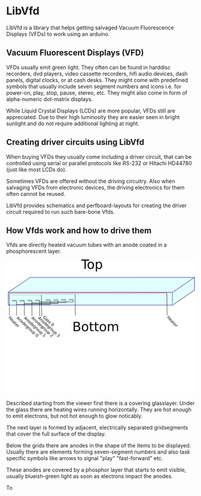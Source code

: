 # LibVfd

LibVfd is a library that helps getting salvaged Vacuum Fluorescence
Displays (VFDs) to work using an arduino.

## Vacuum Fluorescent Displays (VFD)

VFDs usually emit green light. They often can be found in harddisc
recorders, dvd players, video cassette recorders, hifi audio devices,
dash panels, digital clocks, or at cash desks. They might come with
predefined symbols that usually include seven segment numbers and icons
i.e. for power-on, play, stop, pause, stereo, etc.  They might also come
in form of alpha-numeric dot-matrix displays. 

While Liquid Crystal Displays (LCDs) are more popular, VFDs still are
appreciated. Due to their high luminosity they are easier seen in bright
sunlight and do not require additional lighting at night.

## Creating driver circuits using LibVfd

When buying VFDs they usually come including a driver circuit, that can
be controlled using serial or parallel protocols like RS-232 or Hitachi
HD44780 (just like most LCDs do).

Sometimes VFDs are offered without the driving circuitry. Also when
salvaging VFDs from electronic devices, the driving electronics for them
often cannot be reused.

LibVfd provides schematics and perfboard-layouts for creating the driver
circuit required to run such bare-bone Vfds.

## How Vfds work and how to drive them

Vfds are directly heated vacuum tubes with an anode coated in a
phosphorescent layer.

![A Vfd in principle](./hardware/principle.png  "A Vfd in principle")

Described starting from the viewer first there is a covering glasslayer.
Under the glass there are heating wires running horizontally. They are
hot enough to emit electrons, but not hot enough to glow noticably.

The next layer is formed by adjacent, electrically separated gridsegments
that cover the full surface of the display.

Below the grids there are anodes in the shape of the items to be displayed.
Usually there are elements forming seven-segment numbers and also task specific
symbols like arrows to signal "play" "fast-forward" etc.

These anodes are covered by a phosphor layer that starts to emit visible, usually
blueish-green light as soon as electrons impact the anodes.

To 

